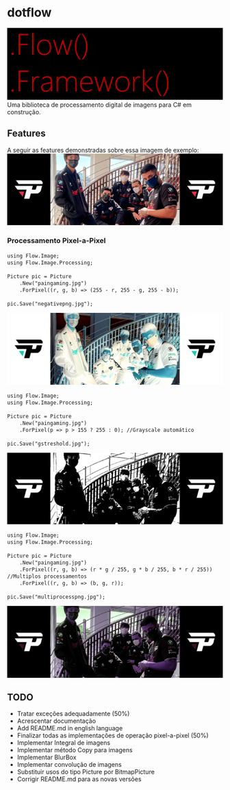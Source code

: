 # dotflow

![logo.png](imgs/logo.png)
Uma biblioteca de processamento digital de imagens para C# em construção.

## Features

A seguir as features demonstradas sobre essa imagem de exemplo:
![paingaming.jpg](imgs/paingaming.jpg)

### Processamento Pixel-a-Pixel

```
using Flow.Image;
using Flow.Image.Processing;

Picture pic = Picture
    .New("paingaming.jpg")
    .ForPixel((r, g, b) => (255 - r, 255 - g, 255 - b));

pic.Save("negativepng.jpg");
```
![negativepng.jpg](imgs/negativepng.jpg)

```
using Flow.Image;
using Flow.Image.Processing;

Picture pic = Picture
    .New("paingaming.jpg")
    .ForPixel(p => p > 155 ? 255 : 0); //Grayscale automático

pic.Save("gstreshold.jpg");
```
![gstreshold.jpg](imgs/gstreshold.jpg)

```
using Flow.Image;
using Flow.Image.Processing;

Picture pic = Picture
    .New("paingaming.jpg")
    .ForPixel((r, g, b) => (r * g / 255, g * b / 255, b * r / 255)) //Multiplos processamentos
    .ForPixel((r, g, b) => (b, g, r));

pic.Save("multiprocesspng.jpg");
```
![multiprocesspng.jpg](imgs/multiprocesspng.jpg)

## TODO

 - Tratar exceções adequadamente (50%)
 - Acrescentar documentação
 - Add README.md in english language
 - Finalizar todas as implementações de operação pixel-a-pixel (50%)
 - Implementar Integral de imagens
 - Implementar método Copy para imagens
 - Implementar BlurBox
 - Implementar convolução de imagens
 - Substituir usos do tipo Picture por BitmapPicture
 - Corrigir README.md para as novas versões